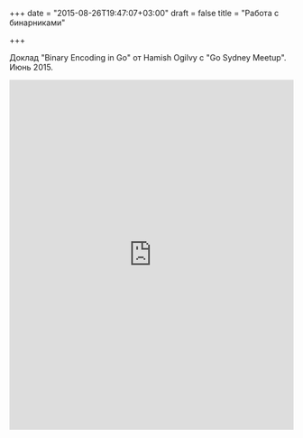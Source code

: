 +++
date = "2015-08-26T19:47:07+03:00"
draft = false
title = "Работа с бинарниками"

+++

<p>Доклад &quot;Binary Encoding in Go&quot; от Hamish Ogilvy с&nbsp;&quot;Go Sydney Meetup&quot;. Июнь 2015.</p>
 <iframe width="100%" height="620" src="https://www.youtube.com/embed/vgolhSJa26g" frameborder="0" allowfullscreen></iframe>